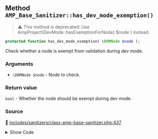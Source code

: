 ## Method `AMP_Base_Sanitizer::has_dev_mode_exemption()`

> :warning: This method is deprecated: Use AmpProject\DevMode::hasExemptionForNode( $node ) instead.

```php
protected function has_dev_mode_exemption( \DOMNode $node );
```

Check whether a node is exempt from validation during dev mode.

### Arguments

* `\DOMNode $node` - Node to check.

### Return value

`bool` - Whether the node should be exempt during dev mode.

### Source

:link: [includes/sanitizers/class-amp-base-sanitizer.php:437](/includes/sanitizers/class-amp-base-sanitizer.php#L437-L440)

<details>
<summary>Show Code</summary>

```php
protected function has_dev_mode_exemption( DOMNode $node ) {
	_deprecated_function( 'AMP_Base_Sanitizer::has_dev_mode_exemption', '1.5', 'AmpProject\DevMode::hasExemptionForNode' );
	return DevMode::hasExemptionForNode( $node );
}
```

</details>
